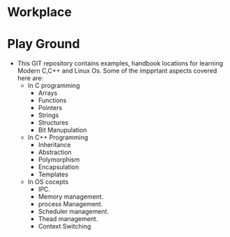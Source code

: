 # Workplace

# Play Ground
- This GIT repository contains examples, handbook locations for learning Modern C,C++ and Linux Os. Some of the impprtant aspects covered here are:
  - In C programming
     - Arrays
     - Functions
     - Pointers
     - Strings
     - Structures
     - Bit Manupulation
  - In C++ Programming
     - Inheritance
     - Abstraction
     - Polymorphism
     - Encapsulation
     - Templates
  - In OS cocepts
     - IPC.
     - Memory management.
     - process Management.
     - Scheduler management.
     - Thead management.
     - Context Switching
